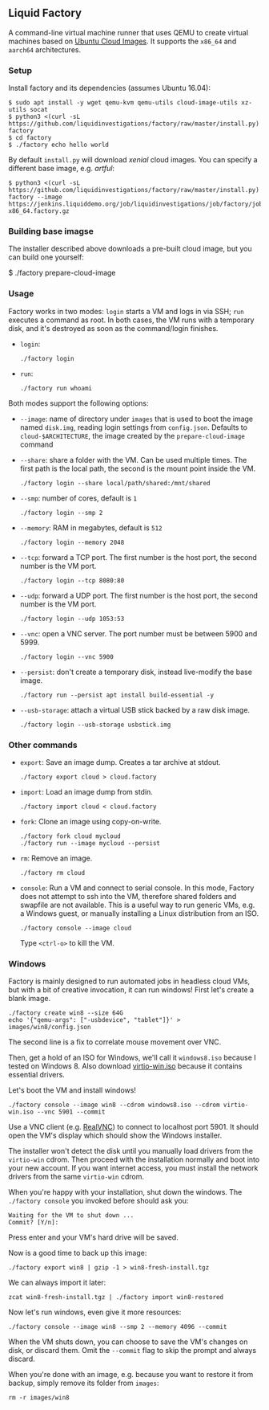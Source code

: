 ## Liquid Factory

A command-line virtual machine runner that uses QEMU to create virtual machines
based on [Ubuntu Cloud Images](https://cloud-images.ubuntu.com). It supports
the `x86_64` and `aarch64` architectures.

### Setup
Install factory and its dependencies (assumes Ubuntu 16.04):

```shell
$ sudo apt install -y wget qemu-kvm qemu-utils cloud-image-utils xz-utils socat
$ python3 <(curl -sL https://github.com/liquidinvestigations/factory/raw/master/install.py) factory
$ cd factory
$ ./factory echo hello world
```

By default `install.py` will download _xenial_ cloud images. You can specify a
different base image, e.g. _artful_:

```shell
$ python3 <(curl -sL https://github.com/liquidinvestigations/factory/raw/master/install.py) factory --image https://jenkins.liquiddemo.org/job/liquidinvestigations/job/factory/job/master/lastSuccessfulBuild/artifact/artful-x86_64.factory.gz
```


### Building base imagse
The installer described above downloads a pre-built cloud image, but you can
build one yourself:

$ ./factory prepare-cloud-image


### Usage
Factory works in two modes: `login` starts a VM and logs in via SSH; `run`
executes a command as root. In both cases, the VM runs with a temporary disk,
and it's destroyed as soon as the command/login finishes.

* `login`:

    ```
    ./factory login
    ```

* `run`:

    ```
    ./factory run whoami
    ```

Both modes support the following options:

* `--image`: name of directory under `images` that is used to boot the image
  named `disk.img`, reading login settings from `config.json`. Defaults to
  `cloud-$ARCHITECTURE`, the image created by the `prepare-cloud-image` command

* `--share`: share a folder with the VM. Can be used multiple times. The first
  path is the local path, the second is the mount point inside the VM.

    ```
    ./factory login --share local/path/shared:/mnt/shared
    ```

* `--smp`: number of cores, default is `1`

    ```
    ./factory login --smp 2
    ```

* `--memory`: RAM in megabytes, default is `512`

    ```
    ./factory login --memory 2048
    ```

* `--tcp`: forward a TCP port. The first number is the host port, the second
  number is the VM port.

    ```
    ./factory login --tcp 8080:80
    ```

* `--udp`: forward a UDP port. The first number is the host port, the second
  number is the VM port.

    ```
    ./factory login --udp 1053:53
    ```

* `--vnc`: open a VNC server. The port number must be between 5900 and 5999.

    ```
    ./factory login --vnc 5900
    ```

* `--persist`: don't create a temporary disk, instead live-modify the base
  image.

    ```
    ./factory run --persist apt install build-essential -y
    ```

* `--usb-storage`: attach a virtual USB stick backed by a raw disk image.

    ```
    ./factory login --usb-storage usbstick.img
    ```


### Other commands
* `export`: Save an image dump. Creates a tar archive at stdout.

    ```
    ./factory export cloud > cloud.factory
    ```

* `import`: Load an image dump from stdin.

    ```
    ./factory import cloud < cloud.factory
    ```

* `fork`: Clone an image using copy-on-write.

    ```
    ./factory fork cloud mycloud
    ./factory run --image mycloud --persist
    ```

* `rm`: Remove an image.

    ```
    ./factory rm cloud
    ```

* `console`: Run a VM and connect to serial console. In this mode, Factory does
  not attempt to ssh into the VM, therefore shared folders and swapfile are not
  available. This is a useful way to run generic VMs, e.g. a Windows guest, or
  manually installing a Linux distribution from an ISO.

    ```
    ./factory console --image cloud
    ```

  Type `<ctrl-o>` to kill the VM.


### Windows
Factory is mainly designed to run automated jobs in headless cloud VMs, but
with a bit of creative invocation, it can run windows! First let's create a
blank image.

```shell
./factory create win8 --size 64G
echo '{"qemu-args": ["-usbdevice", "tablet"]}' > images/win8/config.json
```

The second line is a fix to correlate mouse movement over VNC.

Then, get a hold of an ISO for Windows, we'll call it `windows8.iso` because I
tested on Windows 8. Also download [virtio-win.iso][] because it contains
essential drivers.

[virtio-win.iso]: https://fedorapeople.org/groups/virt/virtio-win/direct-downloads/stable-virtio/virtio-win.iso

Let's boot the VM and install windows!

```shell
./factory console --image win8 --cdrom windows8.iso --cdrom virtio-win.iso --vnc 5901 --commit
```

Use a VNC client (e.g. [RealVNC][]) to connect to localhost port 5901. It
should open the VM's display which should show the Windows installer.

[RealVNC]: https://www.realvnc.com/download/viewer/

The installer won't detect the disk until you manually load drivers from the
`virtio-win` cdrom. Then proceed with the installation normally and boot into
your new account. If you want internet access, you must install the network
drivers from the same `virtio-win` cdrom.

When you're happy with your installation, shut down the windows. The `./factory
console` you invoked before should ask you:

```
Waiting for the VM to shut down ...
Commit? [Y/n]:
```

Press enter and your VM's hard drive will be saved.

Now is a good time to back up this image:

```shell
./factory export win8 | gzip -1 > win8-fresh-install.tgz
```

We can always import it later:
```shell
zcat win8-fresh-install.tgz | ./factory import win8-restored
```

Now let's run windows, even give it more resources:

```shell
./factory console --image win8 --smp 2 --memory 4096 --commit
```

When the VM shuts down, you can choose to save the VM's changes on disk, or
discard them. Omit the `--commit` flag to skip the prompt and always discard.

When you're done with an image, e.g. because you want to restore it from
backup, simply remove its folder from `images`:

```shell
rm -r images/win8
```
